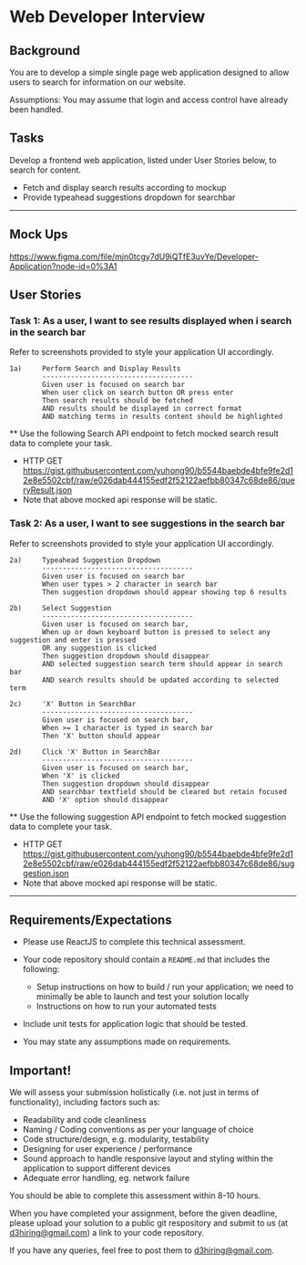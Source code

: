 # Web Developer Interview

## Background

You are to develop a simple single page web application designed to allow users to search for information on our website.

Assumptions: You may assume that login and access control have already been handled.

## Tasks

Develop a frontend web application, listed under User Stories below, to search for content.

- Fetch and display search results according to mockup
- Provide typeahead suggestions dropdown for searchbar

---

## Mock Ups

https://www.figma.com/file/mjn0tcgy7dU9iQTfE3uvYe/Developer-Application?node-id=0%3A1

## User Stories

### Task 1: As a user, I want to see results displayed when i search in the search bar

Refer to screenshots provided to style your application UI accordingly.

```
1a)     Perform Search and Display Results
        -------------------------------------
        Given user is focused on search bar
        When user click on search button OR press enter
        Then search results should be fetched
        AND results should be displayed in correct format
        AND matching terms in results content should be highlighted
```

\*\* Use the following Search API endpoint to fetch mocked search result data to complete your task.

- HTTP GET https://gist.githubusercontent.com/yuhong90/b5544baebde4bfe9fe2d12e8e5502cbf/raw/e026dab444155edf2f52122aefbb80347c68de86/queryResult.json
- Note that above mocked api response will be static.

### Task 2: As a user, I want to see suggestions in the search bar

Refer to screenshots provided to style your application UI accordingly.

```
2a)     Typeahead Suggestion Dropdown
        -------------------------------------
        Given user is focused on search bar
        When user types > 2 character in search bar
        Then suggestion dropdown should appear showing top 6 results
```

```
2b)     Select Suggestion
        -------------------------------------
        Given user is focused on search bar,
        When up or down keyboard button is pressed to select any suggestion and enter is pressed
        OR any suggestion is clicked
        Then suggestion dropdown should disappear
        AND selected suggestion search term should appear in search bar
        AND search results should be updated according to selected term
```

```
2c)     'X' Button in SearchBar
        -------------------------------------
        Given user is focused on search bar,
        When >= 1 character is typed in search bar
        Then 'X' button should appear
```

```
2d)     Click 'X' Button in SearchBar
        -------------------------------------
        Given user is focused on search bar,
        When 'X' is clicked
        Then suggestion dropdown should disappear
        AND searchbar textfield should be cleared but retain focused
        AND 'X' option should disappear
```

\*\* Use the following suggestion API endpoint to fetch mocked suggestion data to complete your task.

- HTTP GET https://gist.githubusercontent.com/yuhong90/b5544baebde4bfe9fe2d12e8e5502cbf/raw/e026dab444155edf2f52122aefbb80347c68de86/suggestion.json
- Note that above mocked api response will be static.

---

## Requirements/Expectations

- Please use ReactJS to complete this technical assessment.
- Your code repository should contain a `README.md` that includes the following:

  - Setup instructions on how to build / run your application; we need to minimally be able to launch and test your solution locally
  - Instructions on how to run your automated tests

- Include unit tests for application logic that should be tested.
- You may state any assumptions made on requirements.

## Important!

We will assess your submission holistically (i.e. not just in terms of functionality), including factors such as:

- Readability and code cleanliness
- Naming / Coding conventions as per your language of choice
- Code structure/design, e.g. modularity, testability
- Designing for user experience / performance
- Sound approach to handle responsive layout and styling within the application to support different devices
- Adequate error handling, eg. network failure

You should be able to complete this assessment within 8-10 hours.

When you have completed your assignment, before the given deadline, please upload your solution to a public git respository and submit to us (at d3hiring@gmail.com) a link to your code repository.

If you have any queries, feel free to post them to d3hiring@gmail.com.
